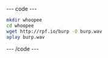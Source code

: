 --- code ---
``` bash
mkdir whoopee
cd whoopee
wget http://rpf.io/burp -O burp.wav
aplay burp.wav
```
--- /code ---
